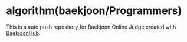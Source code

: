 # algorithm(baekjoon/Programmers)
This is a auto push repository for Baekjoon Online Judge created with [BaekjoonHub](https://github.com/BaekjoonHub/BaekjoonHub).
